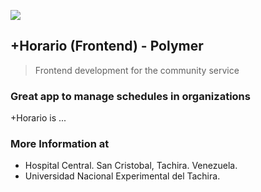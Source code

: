 ![](https://dl.dropboxusercontent.com/u/7734412/ProjectsImages/masHorario.png)
## +Horario (Frontend) - Polymer


> Frontend development for the community service

### Great app to manage schedules in organizations

+Horario is ... 

### More Information at

* Hospital Central. San Cristobal, Tachira. Venezuela.  
* Universidad Nacional Experimental del Tachira.
